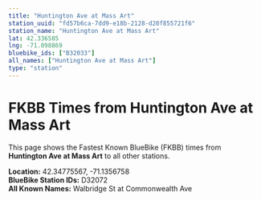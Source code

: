 ```yaml
---
title: "Huntington Ave at Mass Art"
station_uuid: "fd57b6ca-7dd9-e18b-2128-d20f855721f6"
station_name: "Huntington Ave at Mass Art"
lat: 42.336585
lng: -71.098869
bluebike_ids: ["B32033"]
all_names: ["Huntington Ave at Mass Art"]
type: "station"
---
```


# FKBB Times from Huntington Ave at Mass Art

This page shows the Fastest Known BlueBike (FKBB) times from **Huntington Ave at Mass Art** to all other stations.

**Location:** 42.34775567, -71.1356758  
**BlueBike Station IDs:** D32072  
**All Known Names:** Walbridge St at Commonwealth Ave

